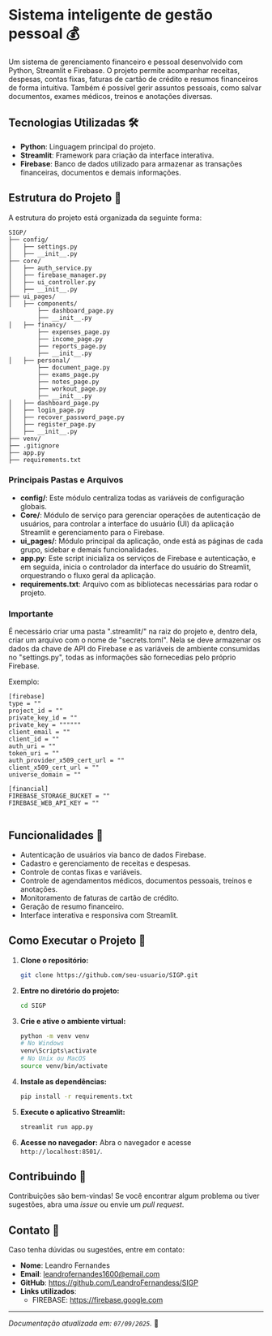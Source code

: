 # Sistema inteligente de gestão pessoal 💰

Um sistema de gerenciamento financeiro e pessoal desenvolvido com Python, Streamlit e Firebase. 
O projeto permite acompanhar receitas, despesas, contas fixas, faturas de cartão de crédito e resumos financeiros de forma intuitiva.
Também é possível gerir assuntos pessoais, como salvar documentos, exames médicos, treinos e anotações diversas.

## Tecnologias Utilizadas 🛠️

- **Python**: Linguagem principal do projeto.
- **Streamlit**: Framework para criação da interface interativa.
- **Firebase**: Banco de dados utilizado para armazenar as transações financeiras, documentos e demais informações.

## Estrutura do Projeto 📂

A estrutura do projeto está organizada da seguinte forma:

```
SIGP/
├── config/
│   ├── settings.py  
│   ├── __init__.py
├── core/
│   ├── auth_service.py  
│   ├── firebase_manager.py
│   ├── ui_controller.py  
│   ├── __init__.py
├── ui_pages/
│   ├── components/
        ├── dashboard_page.py
        ├── __init__.py
│   ├── financy/
        ├── expenses_page.py
        ├── income_page.py
        ├── reports_page.py
        ├── __init__.py
│   ├── personal/
        ├── document_page.py
        ├── exams_page.py
        ├── notes_page.py
        ├── workout_page.py
        ├── __init__.py
│   ├── dashboard_page.py
│   ├── login_page.py
│   ├── recover_password_page.py
│   ├── register_page.py
│   ├── __init__.py
├── venv/ 
├── .gitignore  
├── app.py  
├── requirements.txt  
```

### Principais Pastas e Arquivos

- **config/**: Este módulo centraliza todas as variáveis de configuração globais.
- **Core/**: Módulo de serviço para gerenciar operações de autenticação de usuários, para controlar a interface do usuário (UI) da aplicação Streamlit e gerenciamento para o Firebase.
- **ui_pages/**: Módulo principal da aplicação, onde está as páginas de cada grupo, sidebar e demais funcionalidades.
- **app.py**: Este script inicializa os serviços de Firebase e autenticação, e em seguida, inicia o controlador da interface do usuário do Streamlit, orquestrando o fluxo geral da aplicação.
- **requirements.txt**: Arquivo com as bibliotecas necessárias para rodar o projeto.

### Importante

É necessário criar uma pasta ".streamlit/" na raiz do projeto e, dentro dela, criar um arquivo com o nome de "secrets.toml".
Nela se deve armazenar os dados da chave de API do Firebase e as variáveis de ambiente consumidas no "settings.py", todas as informações são fornecedias pelo próprio Firebase.

Exemplo:

```
[firebase]
type = ""
project_id = ""
private_key_id = ""
private_key = """"""
client_email = ""
client_id = ""
auth_uri = ""
token_uri = ""
auth_provider_x509_cert_url = ""
client_x509_cert_url = ""
universe_domain = ""

[financial]
FIREBASE_STORAGE_BUCKET = ""
FIREBASE_WEB_API_KEY = ""
 
```

## Funcionalidades 🚀

- Autenticação de usuários via banco de dados Firebase.
- Cadastro e gerenciamento de receitas e despesas.
- Controle de contas fixas e variáveis.
- Controle de agendamentos médicos, documentos pessoais, treinos e anotações.
- Monitoramento de faturas de cartão de crédito.
- Geração de resumo financeiro.
- Interface interativa e responsiva com Streamlit.

## Como Executar o Projeto 🔧

1. **Clone o repositório:**
   ```bash
   git clone https://github.com/seu-usuario/SIGP.git
   ```
2. **Entre no diretório do projeto:**
   ```bash
   cd SIGP
   ```
3. **Crie e ative o ambiente virtual:**
   ```bash
   python -m venv venv
   # No Windows
   venv\Scripts\activate
   # No Unix ou MacOS
   source venv/bin/activate
   ```
4. **Instale as dependências:**
   ```bash
   pip install -r requirements.txt
   ```
5. **Execute o aplicativo Streamlit:**
   ```bash
   streamlit run app.py
   ```
6. **Acesse no navegador:**
   Abra o navegador e acesse `http://localhost:8501/`.

## Contribuindo 🤝

Contribuições são bem-vindas! Se você encontrar algum problema ou tiver sugestões, abra uma *issue* ou envie um *pull request*.

## Contato 💬

Caso tenha dúvidas ou sugestões, entre em contato:

- **Nome**: Leandro Fernandes
- **Email**: leandrofernandes1600@email.com
- **GitHub**: https://github.com/LeandroFernandess/SIGP
- **Links utilizados**:
  - FIREBASE: https://firebase.google.com
---

*Documentação atualizada em: `07/09/2025`.* 🚀

